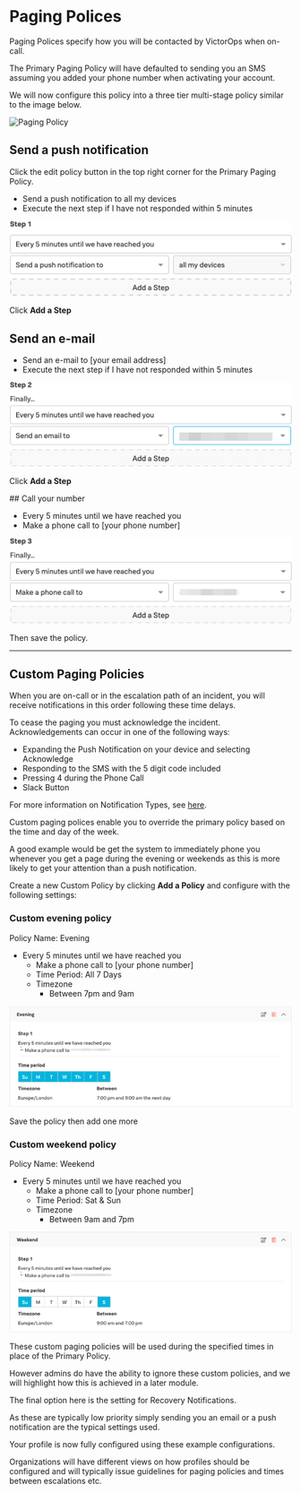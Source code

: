 # Paging Polices

Paging Polices specify how you will be contacted by VictorOps when on-call.

The Primary Paging Policy will have defaulted to sending you an SMS assuming you added your phone number when activating your account.

We will now configure this policy into a three tier multi-stage policy similar to the image below.

![Paging Policy](../../../images/victorops/primary-paging-policy.png)

## Send a push notification

Click the edit policy button in the top right corner for the Primary Paging Policy.  

* Send a push notification to all my devices
* Execute the next step if I have not responded within 5 minutes

![Step 1](../../images/victorops/pri-page-step1.png)

Click **Add a Step**

## Send an e-mail

* Send an e-mail to [your email address]
* Execute the next step if I have not responded within 5 minutes

![Step 2](../../images/victorops/pri-page-step2.png)

Click **Add a Step**

## Call your number

* Every 5 minutes until we have reached you
* Make a phone call to [your phone number]

![Step 3](../../images/victorops/pri-page-step3.png)

Then save the policy.

---

## Custom Paging Policies

When you are on-call or in the escalation path of an incident, you will receive notifications in this order following these time delays.

To cease the paging you must acknowledge the incident. Acknowledgements can occur in one of the following ways:

* Expanding the Push Notification on your device and selecting Acknowledge
* Responding to the SMS with the 5 digit code included
* Pressing 4 during the Phone Call
* Slack Button

For more information on Notification Types, see [here](https://help.victorops.com/knowledge-base/notification-types/).

Custom paging polices enable you to override the primary policy based on the time and day of the week.

A good example would be get the system to immediately phone you whenever you get a page during the evening or weekends as this is more likely to get your attention than a push notification.

Create a new Custom Policy by clicking **Add a Policy** and configure with the following settings:

### Custom evening policy

Policy Name: Evening

* Every 5 minutes until we have reached you
  * Make a phone call to [your phone number]
  * Time Period: All 7 Days
  * Timezone
    * Between 7pm and 9am

![Evening](../../images/victorops/evening.png)

Save the policy then add one more

### Custom weekend policy

Policy Name: Weekend

* Every 5 minutes until we have reached you
  * Make a phone call to [your phone number]
  * Time Period: Sat & Sun
  * Timezone
    * Between 9am and 7pm

![Weekends](../../images/victorops/weekends.png)

These custom paging policies will be used during the specified times in place of the Primary Policy.

However admins do have the ability to ignore these custom policies, and we will highlight how this is achieved in a later module.

The final option here is the setting for Recovery Notifications.

As these are typically low priority simply sending you an email or a push notification are the typical settings used.

Your profile is now fully configured using these example configurations.

Organizations will have different views on how profiles should be configured and will typically issue guidelines for paging policies and times between escalations etc.
